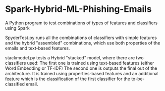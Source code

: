 # Spark-Hybrid-ML-Phishing-Emails
A Python program to test combinations of types of features and classifiers using Spark

SpyderTest.py runs all the combinations of classifiers with simple features and the hybrid "assembled" combinations, which use both properties of the emails and text-based features.

stackmodel.py tests a Hybrid "stacked" model, where there are two classifiers used:
The first one is trained using text-based features (either Word Embedding or TF-IDF)
The second one is outputs the final out of the architecture. It is trained using properties-based features and an additional feature which is the classification of the first classifier for the to-be-classified email.
